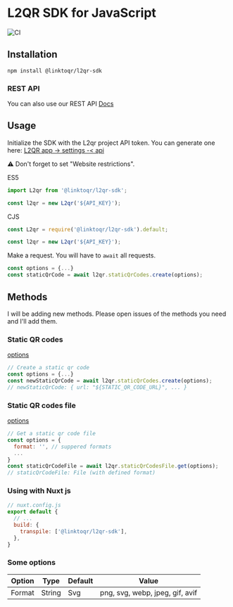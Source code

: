 # L2QR SDK for JavaScript

![CI](https://github.com/AlexBasiuk/link-to-qr/actions/workflows/ci.yml/badge.svg)

## Installation

```
npm install @linktoqr/l2qr-sdk
```

### REST API

You can also use our REST API [Docs](https://api.link-to-qr.com/docs/v1/)

## Usage

Initialize the SDK with the L2qr project API token. You can generate one
here: [L2QR app -> settings -< api](https://app.l2qr.com/settings/account/api)

⚠️ Don't forget to set "Website restrictions".

ES5

```js
import L2qr from '@linktoqr/l2qr-sdk';

const l2qr = new L2qr('${API_KEY}');
```

CJS

```js
const L2qr = require('@linktoqr/l2qr-sdk').default;

const l2qr = new L2qr('${API_KEY}');
```

Make a request. You will have to `await` all requests.

```js
const options = {...}
const staticQrCode = await l2qr.staticQrCodes.create(options);
```

## Methods

I will be adding new methods. Please open issues of the methods you need and I'll add them.

### Static QR codes

[options](http://api.link-to-qr.com/docs/v1/#/Static%20QR%20Codes/postv1_api_static_qr_codes)

```js
// Create a static qr code
const options = {...}
const newStaticQrCode = await l2qr.staticQrCodes.create(options);
// newStaticQrCode: { url: "${STATIC_QR_CODE_URL}", ... }
```

### Static QR codes file

[options](http://api.link-to-qr.com/docs/v1/#/Static%20QR%20Codes/postv1_api_static_qr_codes)

```js
// Get a static qr code file
const options = {
  format: '', // suppered formats 
  ...
}
const staticQrCodeFile = await l2qr.staticQrCodesFile.get(options);
// staticQrCodeFile: File (with defined format)
```

### Using with Nuxt js

```javascript
// nuxt.config.js
export default {
  // ...
  build: {
    transpile: ['@linktoqr/l2qr-sdk'],
  },
}
```

### Some options

| Option | Type   | Default | Value                           |
|--------|--------|---------|---------------------------------|
| Format | String | Svg     | png, svg, webp, jpeg, gif, avif |

